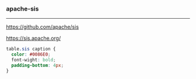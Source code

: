 ### apache-sis
---
https://github.com/apache/sis

https://sis.apache.org/

```css
table.sis caption {
  color: #0086E0;
  font-wight: bold;
  padding-bottom: 4px;
}

```

```
```

```
```
